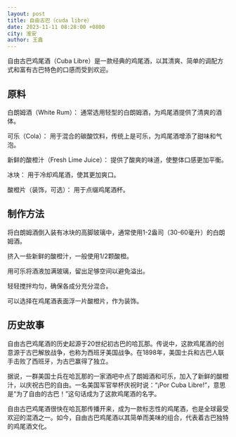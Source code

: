 ```yaml
---
layout: post
title: 自由古巴（cuda libre）
date: 2023-11-11 08:28:00 +0800
city: 淮安
author: 王鑫
---
```


自由古巴鸡尾酒（Cuba Libre）是一款经典的鸡尾酒，以其清爽、简单的调配方式和富有古巴特色的口感而受到欢迎。

## 原料

白朗姆酒（White Rum）： 通常选用轻型的白朗姆酒，为鸡尾酒提供了清爽的酒体。

可乐（Cola）： 用于混合的碳酸饮料，传统上是可乐，为鸡尾酒增添了甜味和气泡。

新鲜的酸橙汁（Fresh Lime Juice）： 提供了酸爽的味道，使整体口感更加平衡。

冰块： 用于冷却鸡尾酒，使其更加爽口。

酸橙片（装饰，可选）： 用于点缀鸡尾酒杯。

## 制作方法

将白朗姆酒倒入装有冰块的高脚玻璃中，通常使用1-2盎司（30-60毫升）的白朗姆酒。

挤入一些新鲜的酸橙汁，一般使用1/2颗酸橙。

用可乐将酒液加满玻璃，留出足够空间以避免溢出。

轻轻搅拌均匀，确保各成分充分混合。

可以选择在鸡尾酒表面浮一片酸橙片，作为装饰。

## 历史故事

自由古巴鸡尾酒的历史起源于20世纪初古巴的哈瓦那。传说中，这款鸡尾酒的创意源于古巴解放战争，也称为西班牙美国战争。在1898年，美国士兵和古巴人联手击败了西班牙，为古巴赢得了独立。

据说，一群美国士兵在哈瓦那的一家酒吧中点了朗姆酒和可乐，加入了新鲜的酸橙汁，以庆祝古巴的自由。一名美国军官举杯庆祝时说：“¡Por Cuba Libre!”，意思是“为了自由的古巴！”这句话成为了这款鸡尾酒的名字。

自由古巴鸡尾酒很快在哈瓦那传播开来，成为一款标志性的鸡尾酒，也是全球最受欢迎的混酒之一。如今，自由古巴鸡尾酒以其简单而美味的组合，代表着古巴独特的鸡尾酒文化。